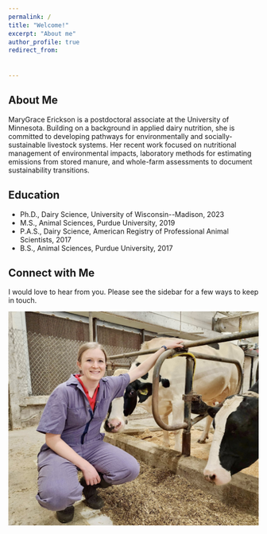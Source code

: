 ```yaml
---
permalink: /
title: "Welcome!"
excerpt: "About me"
author_profile: true
redirect_from: 


---
```

<script src="assets/js/md-gallery.js"></script>



About Me
-----
MaryGrace Erickson is a postdoctoral associate at the University of Minnesota. Building on a background in applied dairy nutrition, she is committed to developing pathways for environmentally and socially-sustainable livestock systems. Her recent work focused on nutritional management of environmental impacts, laboratory methods for estimating emissions from stored manure, and whole-farm assessments to document sustainability transitions.

Education
-----
- Ph.D., Dairy Science, University of Wisconsin--Madison, 2023
- M.S., Animal Sciences, Purdue University, 2019
- P.A.S., Dairy Science, American Registry of Professional Animal Scientists, 2017
- B.S., Animal Sciences, Purdue University, 2017

Connect with Me
-----
I would love to hear from you. Please see the sidebar for a few ways to keep in touch. 



![Me and a study participant](mgericksoncows.jpg)
